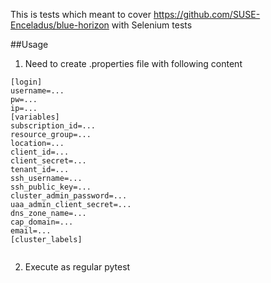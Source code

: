 This is tests which meant to cover https://github.com/SUSE-Enceladus/blue-horizon with Selenium tests

##Usage

1. Need to create .properties file with following content

```
[login]
username=...
pw=...
ip=...
[variables]
subscription_id=...
resource_group=...
location=...
client_id=...
client_secret=...
tenant_id=...
ssh_username=...
ssh_public_key=...
cluster_admin_password=...
uaa_admin_client_secret=...
dns_zone_name=...
cap_domain=...
email=...
[cluster_labels]


```
2. Execute as regular pytest
